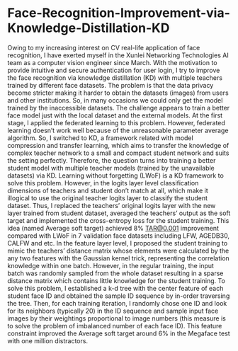# Face-Recognition-Improvement-via-Knowledge-Distillation-KD
Owing to my increasing interest on CV real-life application of face recognition, I have exerted myself in the Xunlei Networking Technologies AI team as a computer vision engineer since March. With the motivation to provide intuitive and secure authentication for user login, I try to improve the face recognition via knowledge distillation (KD) with multiple teachers trained by different face datasets. The problem is that the data privacy become stricter making it harder to obtain the datasets (images) from users and other institutions. So, in many occasions we could only get the model trained by the inaccessible datasets. The challenge appears to train a better face model just with the local dataset and the external models. At the first stage, I applied the federated learning to this problem. However, federated learning doesn’t work well because of the unreasonable parameter average algorithm. So, I switched to KD, a framework related with model compression and transfer learning, which aims to transfer the knowledge of complex teacher network to a small and compact student network and suits the setting perfectly. Therefore, the question turns into training a better student model with multiple teacher models (trained by the unavailable datasets) via KD. Learning without forgetting (LWoF) is a KD framework to solve this problem. However, in the logits layer level classification dimensions of teachers and student don’t match at all, which make it illogical to use the original teacher logits layer to classify the student dataset. Thus, I replaced the teachers’ original logits layer with the new layer trained from student dataset, averaged the teachers’ output as the soft target and implemented the cross-entropy loss for the student training. This idea (named Average soft target) achieved 8% TAR@0.001 improvement compared with LWoF in 7 validation face datasets including LFW, AGEDB30, CALFW and etc. In the feature layer level, I proposed the student training to mimic the teachers’ distance matrix whose elements were calculated by the any two features with the Gaussian kernel trick, representing the correlation knowledge within one batch. However, in the regular training, the input batch was randomly sampled from the whole dataset resulting in a sparse distance matrix which contains little knowledge for the student training. To solve this problem, I established a k-d tree with the center feature of each student face ID and obtained the sample ID sequence by in-order traversing the tree. Then, for each training iteration, I randomly chose one ID and look for its neighbors (typically 20) in the ID sequence and sample input face images by their weightings proportional to image numbers (this measure is to solve the problem of imbalanced number of each face ID). This feature constraint improved the Average soft target around 6% in the Megaface test with one million distractors. 
